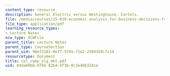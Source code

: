 ```yaml
---
content_type: resource
description: General Electric versus Westinghouse, Cartels.
file: /media/courses/15-010-economic-analysis-for-business-decisions-fall-2004/84da60bb87b682b49f3b0c3e40b324ce_col_comp_olg_mkt.pdf
file_type: application/pdf
learning_resource_types:
- Lecture Notes
ocw_type: OCWFile
parent_title: Lecture Notes
parent_type: CourseSection
parent_uid: 98ef3101-0ef7-5f0a-f1e2-25041b9c7c1d
resourcetype: Document
title: col_comp_olg_mkt.pdf
uid: 84da60bb-87b6-82b4-9f3b-0c3e40b324ce
---
```


